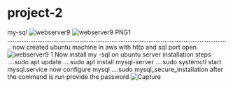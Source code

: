 # project-2
my-sql
![webserver9](https://user-images.githubusercontent.com/29538033/165902412-0769c7b0-c4d4-430a-a764-2985589a4cd4.PNG)
![webserver9 PNG1](https://user-images.githubusercontent.com/29538033/165902569-9e66f8f0-b154-4124-b2e6-2f7b4ca76996.PNG)
..............................................................................................................................
now created ubuntu machine in aws with http and sql port open
![webserver9 1](https://user-images.githubusercontent.com/29538033/165903124-a4255189-816e-49b7-99f7-6b480b82ce91.PNG)
Now install my -sql on ubuntu server
installation steps
....sudo apt update
....sudo apt install mysql-server
....sudo systemctl start mysql.service
now configure mysql 
....sudo mysql_secure_installation
after the command is run provide the password
![Capture](https://user-images.githubusercontent.com/29538033/165904871-2ed1ce11-0698-4dac-8c08-119eb5679b60.PNG)
